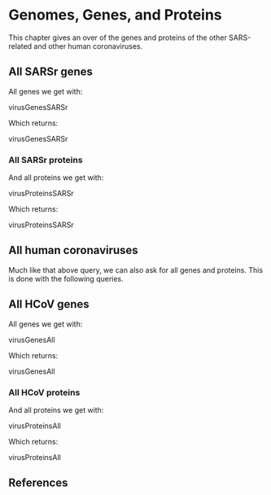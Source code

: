 # Genomes, Genes, and Proteins

This chapter gives an over of the genes and proteins of the other SARS-related
and other human coronaviruses.

## All SARSr genes

All genes we get with:

<sparql>virusGenesSARSr</sparql>

Which returns:

<out>virusGenesSARSr</out>

### All SARSr proteins

And all proteins we get with:

<sparql>virusProteinsSARSr</sparql>

Which returns:

<out>virusProteinsSARSr</out>

## All human coronaviruses

Much like that above query, we can also ask for all genes and proteins.
This is done with the following queries.

## All HCoV genes

All genes we get with:

<sparql>virusGenesAll</sparql>

Which returns:

<out>virusGenesAll</out>

### All HCoV proteins

And all proteins we get with:

<sparql>virusProteinsAll</sparql>

Which returns:

<out>virusProteinsAll</out>

## References

<references/>

